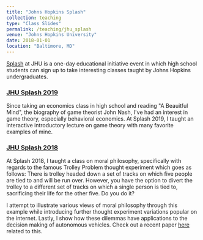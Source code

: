 ```yaml
---
title: "Johns Hopkins Splash"
collection: teaching
type: "Class Slides"
permalink: /teaching/jhu_splash
venue: "Johns Hopkins University"
date: 2018-01-01
location: "Baltimore, MD"
---
```


[Splash](https://studentaffairs.jhu.edu/socialconcern/programs/student-initiatives/student-groups/group-list/splash/) at JHU is a one-day educational initiative event in which high school students can sign up to take interesting classes taught 
by Johns Hopkins undergraduates. 

### [JHU Splash 2019](https://docs.google.com/presentation/d/15VN6K1eMEfGBVKbgZYoKnpWR0XpZ08c27oqYHj7X5PU/edit?usp=sharing)

Since taking an economics class in high school and reading "A Beauitful Mind", the biography of game
theorist John Nash, I've had an interest in game theory, especially behavioral economics. At Splash 2019, I taught an interactive introductory
lecture on game theory with many favorite examples of mine.

### [JHU Splash 2018](https://docs.google.com/presentation/d/1hm5C06xaxWeC0xairEDfAgmKdJlAPGRAjrAxuI5l5SM/edit?usp=sharing)

At Splash 2018, I taught a class on moral philosophy, specifically with regards to the famous Trolley
Problem thought experiment which goes as follows: There is trolley headed down a set of tracks on which five people are tied to and 
will be run over. However, you have the option to divert the trolley to a different set of tracks on which a single person is tied to, 
sacrificing their life for the other five. Do you do it?

I attempt to illustrate various views of moral philosophy through this example while introducing further thought experiment variations
popular on the internet. Lastly, I show how these dilemmas have applications to the decision making of autonomous vehicles. Check out a recent paper 
[here](https://www.nature.com/articles/s41598-019-49411-7) related to this.
